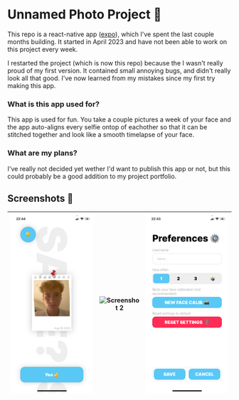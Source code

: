 # Unnamed Photo Project 📸
This repo is a react-native app ([expo](https://expo.dev)), which I've spent the last couple months building. It started in April 2023 and have not been able to work on this project every week.

I restarted the project (which is now this repo) because the I wasn't really proud of my first version. It contained small annoying bugs, and didn't really look all that good. I've now learned from my mistakes since my first try making this app.

### What is this app used for?
This app is used for fun. You take a couple pictures a week of your face and the app auto-aligns every selfie ontop of eachother so that it can be stitched together and look like a smooth timelapse of your face.

### What are my plans?
I've really not decided yet wether I'd want to publish this app or not, but this could probably be a good addition to my project portfolio.

## Screenshots 🌄

![Screenshot 1](./.github/screenshots/preview.PNG) | ![Screenshot 2](./.github/screenshots/camera.PNG) | ![Screenshot 3](./.github/screenshots/preferences.PNG)
:-------------------------:|:-------------------------:|:-------------------------:
